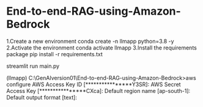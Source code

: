 # End-to-end-RAG-using-Amazon-Bedrock

1.Create a new environment
conda create -n llmapp python=3.8 -y 
2.Activate the environment
conda activate llmapp 
3.Install the requirements package
pip install -r requirements.txt

streamlit run main.py

(llmapp) C:\GenAIversion01\End-to-end-RAG-using-Amazon-Bedrock>aws configure 
AWS Access Key ID [****************Y3SR]: 
AWS Secret Access Key [****************CXca]: 
Default region name [ap-south-1]: 
Default output format [text]: 